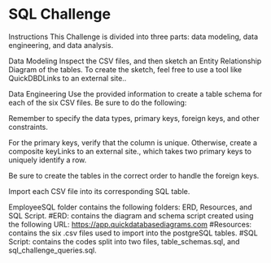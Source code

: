# SQL Challenge
Instructions
This Challenge is divided into three parts: data modeling, data engineering, and data analysis.

Data Modeling
Inspect the CSV files, and then sketch an Entity Relationship Diagram of the tables. To create the sketch, feel free to use a tool like QuickDBDLinks to an external site..

Data Engineering
Use the provided information to create a table schema for each of the six CSV files. Be sure to do the following:

Remember to specify the data types, primary keys, foreign keys, and other constraints.

For the primary keys, verify that the column is unique. Otherwise, create a composite keyLinks to an external site., which takes two primary keys to uniquely identify a row.

Be sure to create the tables in the correct order to handle the foreign keys.

Import each CSV file into its corresponding SQL table.

EmployeeSQL folder contains the following folders: ERD, Resources, and SQL Script.
#ERD: contains the diagram and schema script created using the following URL: https://app.quickdatabasediagrams.com
#Resources: contains the six .csv files used to import into the postgreSQL tables.
#SQL Script: contains the codes split into two files, table_schemas.sql, and sql_challenge_queries.sql.  
